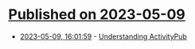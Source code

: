# [Published on 2023-05-09](index.md)

* [2023-05-09, 16:01:59](https://lobste.rs/s/2bmlmz/understanding_activitypub) - [Understanding ActivityPub](https://seb.jambor.dev/posts/understanding-activitypub/)
